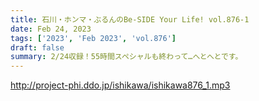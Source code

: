 ```yaml
---
title: 石川・ホンマ・ぶるんのBe-SIDE Your Life! vol.876-1
date: Feb 24, 2023
tags: ['2023', 'Feb 2023', 'vol.876']
draft: false
summary: 2/24収録！55時間スペシャルも終わって…へとへとです。
---
```


http://project-phi.ddo.jp/ishikawa/ishikawa876_1.mp3
